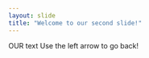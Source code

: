 ```yaml
---
layout: slide
title: "Welcome to our second slide!"
---
```

OUR text
Use the left arrow to go back!
